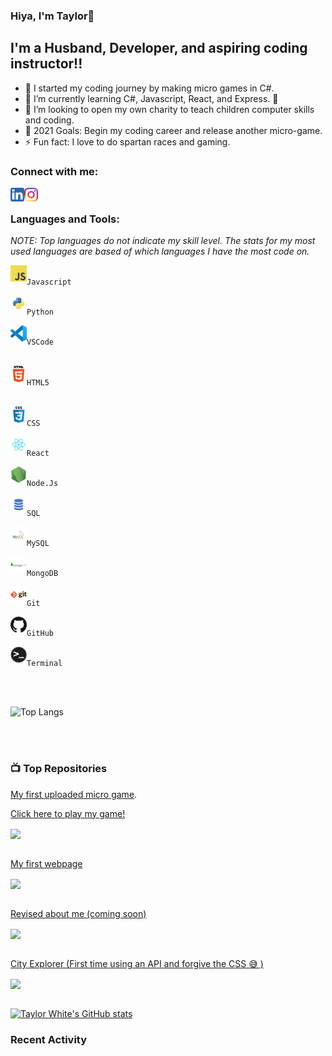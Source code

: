 ### Hiya, I'm Taylor👋

<!-- [![Website](https://img.shields.io/website?label=codeSTACKr.com&style=for-the-badge&url=https%3A%2F%2Fcodestackr.com)](https://codestackr.com)
[![Twitter Follow](https://img.shields.io/twitter/follow/codeSTACKr?color=1DA1F2&logo=twitter&style=for-the-badge)](https://twitter.com/intent/follow?original_referer=https%3A%2F%2Fgithub.com%2FcodeSTACKr&screen_name=codeSTACKr) -->

## I'm a Husband, Developer, and aspiring coding instructor!!

- 🔭 I started my coding journey by making micro games in C#.
- 🌱 I’m currently learning C#, Javascript, React, and Express. 🤣
- 👯 I’m looking to open my own charity to teach children computer skills and coding.
- 🥅 2021 Goals: Begin my coding career and release another micro-game.
- ⚡ Fun fact: I love to do spartan races and gaming.

### Connect with me:

[<img align="left" alt="Taylor White | LinkedIn" width="22px" src="./img/linkedin_logo.png" />][linkedin]
[<img align="left" alt="penkey21 | Instagram" width="22px" src="./img/instagram_logo.png" />][instagram]

<br />

### Languages and Tools:

*NOTE: Top languages do not indicate my skill level. The stats for my most used languages are based of which languages I have the most code on.*


<code>[<img align="left" alt="JavaScript" width="26px" src="https://raw.githubusercontent.com/github/explore/80688e429a7d4ef2fca1e82350fe8e3517d3494d/topics/javascript/javascript.png" />][jsplaylist]
Javascript
</code>

<code>[<img align="left" alt="Python" width="26px" src="https://raw.githubusercontent.com/github/explore/80688e429a7d4ef2fca1e82350fe8e3517d3494d/topics/python/python.png" />][jsplaylist]
Python
</code>

<code>[<img align="left" alt="Visual Studio Code" width="26px" src="https://raw.githubusercontent.com/github/explore/80688e429a7d4ef2fca1e82350fe8e3517d3494d/topics/visual-studio-code/visual-studio-code.png" />][webdevplaylist]
VSCode  
</code>

<code>[<img align="left" alt="HTML5" width="26px" src="https://raw.githubusercontent.com/github/explore/80688e429a7d4ef2fca1e82350fe8e3517d3494d/topics/html/html.png" />][webdevplaylist]
HTML5  
</code>

<code>[<img align="left" alt="CSS3" width="26px" src="https://raw.githubusercontent.com/github/explore/80688e429a7d4ef2fca1e82350fe8e3517d3494d/topics/css/css.png" />][cssplaylist]
CSS
</code>

<!-- [<img align="left" alt="Sass" width="26px" src="https://raw.githubusercontent.com/github/explore/80688e429a7d4ef2fca1e82350fe8e3517d3494d/topics/sass/sass.png" />][cssplaylist]
SASS -->

<code>[<img align="left" alt="React" width="26px" src="https://raw.githubusercontent.com/github/explore/80688e429a7d4ef2fca1e82350fe8e3517d3494d/topics/react/react.png" />][reactplaylist]
React
</code>

<!-- [<img align="left" alt="Gatsby" width="26px" src="https://raw.githubusercontent.com/github/explore/e94815998e4e0713912fed477a1f346ec04c3da2/topics/gatsby/gatsby.png" />][webdevplaylist]
Gatsby -->

<code>[<img align="left" alt="Node.js" width="26px" src="https://raw.githubusercontent.com/github/explore/80688e429a7d4ef2fca1e82350fe8e3517d3494d/topics/nodejs/nodejs.png" />][webdevplaylist]
Node.Js
</code>

<!-- [<img align="left" alt="Deno" width="26px" src="https://raw.githubusercontent.com/github/explore/361e2821e2dea67711cde99c9c40ed357061cf27/topics/deno/deno.png" />][webdevplaylist] -->

<code>[<img align="left" alt="SQL" width="26px" src="https://raw.githubusercontent.com/github/explore/80688e429a7d4ef2fca1e82350fe8e3517d3494d/topics/sql/sql.png" />][webdevplaylist]
SQL
</code>

<code>[<img align="left" alt="MySQL" width="26px" src="https://raw.githubusercontent.com/github/explore/80688e429a7d4ef2fca1e82350fe8e3517d3494d/topics/mysql/mysql.png" />][webdevplaylist]
MySQL
</code>

<code>[<img align="left" alt="MongoDB" width="26px" src="https://raw.githubusercontent.com/github/explore/80688e429a7d4ef2fca1e82350fe8e3517d3494d/topics/mongodb/mongodb.png" />][webdevplaylist]
MongoDB
</code>

<code>[<img align="left" alt="Git" width="26px" src="https://raw.githubusercontent.com/github/explore/80688e429a7d4ef2fca1e82350fe8e3517d3494d/topics/git/git.png" />][webdevplaylist]
Git
</code>

<code>[<img align="left" alt="GitHub" width="26px" src="https://raw.githubusercontent.com/github/explore/78df643247d429f6cc873026c0622819ad797942/topics/github/github.png" />][webdevplaylist]
GitHub
</code>

<code>[<img align="left" alt="Terminal" width="26px" src="https://raw.githubusercontent.com/github/explore/80688e429a7d4ef2fca1e82350fe8e3517d3494d/topics/terminal/terminal.png" />][webdevplaylist]
Terminal
</code>

<br />
<br />

![Top Langs](https://github-readme-stats.vercel.app/api/top-langs/?username=TaylorWhite21&layout=compact&theme=vision-friendly-dark)


<br />
<br />

### 📺 Top Repositories

[My first uploaded micro game](https://github.com/TaylorWhite21/Project-to-the-moon).  

<a href="https://penkey21.itch.io/project-to-the-moon">Click here to play my game!</a>


<a href="https://github.com/TaylorWhite21/Project-to-the-moon">
  <img align="center" src="https://github-readme-stats.vercel.app/api/pin/?username=TaylorWhite21&repo=Project-to-the-moon&theme=vision-friendly-dark" />
</a>

<br />
<br />

[My first webpage](https://github.com/TaylorWhite21/about-me-revision)

<a href="https://lucid-euler-b9d465.netlify.app">
  <img align="center" src="https://github-readme-stats.vercel.app/api/pin/?username=TaylorWhite21&repo=about-me&theme=vision-friendly-dark" />

<br />
<br />

[Revised about me (coming soon)](https://github.com/TaylorWhite21/about-me-revision)

<a href="https://github.com/TaylorWhite21/about-me-revision">
  <img align="center" src="https://github-readme-stats.vercel.app/api/pin/?username=TaylorWhite21&repo=about-me-revision&theme=vision-friendly-dark" />

<br />
<br />

[City Explorer (First time using an API and forgive the CSS 😅 )](https://github.com/TaylorWhite21/city-explorer)

<a href="https://github.com/TaylorWhite21/city-explorer">
  <img align="center" src="https://github-readme-stats.vercel.app/api/pin/?username=TaylorWhite21&repo=city-explorer&theme=vision-friendly-dark" />

<br />
<br />

[![Taylor White's GitHub stats](https://github-readme-stats.vercel.app/api?username=TaylorWhite21&theme=vision-friendly-dark)](https://github.com/TaylorWhite21/github-readme-stats)


### Recent Activity

<!--START_SECTION:activity-->


<!--END_SECTION:activity-->

[website]: https://lucid-euler-b9d465.netlify.app
[instagram]: https://www.instagram.com/penkey21/
[linkedin]: https://www.linkedin.com/in/taylorwhite21/
[webdevplaylist]: https://www.youtube.com/playlist?list=PLkwxH9e_vrAJ0WbEsFA9W3I1W-g_BTsbt
[jsplaylist]: https://www.youtube.com/playlist?list=PLkwxH9e_vrALRJKu7wfXby3MKeflhTu6B
[cssplaylist]: https://www.youtube.com/playlist?list=PLkwxH9e_vrALSdvZuEh6gqQdmDoDIoqz4
[reactplaylist]: https://www.youtube.com/playlist?list=PLkwxH9e_vrAK4TdffpxKY3QGyHCpxFcQ0
